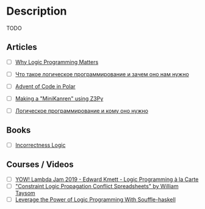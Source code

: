 # Description

TODO


## Articles

- [ ] [Why Logic Programming Matters](https://cxlabs.sap.com/2020/11/16/why-logic-programming-matters/)
- [ ] [Что такое логическое программирование и зачем оно нам нужно](https://habr.com/ru/post/322900/)
- [ ] [Advent of Code in Polar](https://www.osohq.com/post/advent-of-code-in-polar)
- [ ] [Making a "MiniKanren" using Z3Py](https://www.philipzucker.com/minikanren-z3py/)
- [ ] [Логическое программирование и кому оно нужно](https://gb.ru/posts/logic_programming)


## Books

- [ ] [Incorrectness Logic](http://www0.cs.ucl.ac.uk/staff/p.ohearn/papers/IncorrectnessLogic.pdf)


## Courses / Videos

- [ ] [YOW! Lambda Jam 2019 - Edward Kmett - Logic Programming à la Carte](https://youtu.be/KxeHGcbh-4c)
- [ ] ["Constraint Logic Propagation Conflict Spreadsheets" by William Taysom](https://youtu.be/voG5-15aDu4)
- [ ] [Leverage the Power of Logic Programming With Souffle-haskell](https://youtu.be/EB5nORuBMoY)
